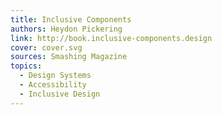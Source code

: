 ```yaml
---
title: Inclusive Components
authors: Heydon Pickering
link: http://book.inclusive-components.design
cover: cover.svg
sources: Smashing Magazine
topics:
  - Design Systems
  - Accessibility
  - Inclusive Design
---
```

